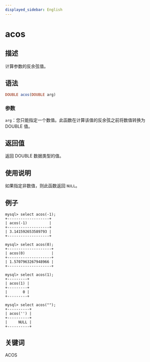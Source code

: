```yaml
---
displayed_sidebar: English
---
```


# acos

## 描述

计算参数的反余弦值。

## 语法

```Haskell
DOUBLE acos(DOUBLE arg)
```

### 参数

`arg`：您只能指定一个数值。此函数在计算该值的反余弦之前将数值转换为 DOUBLE 值。

## 返回值

返回 DOUBLE 数据类型的值。

## 使用说明

如果指定非数值，则此函数返回 `NULL`。

## 例子

```Plain
mysql> select acos(-1);
+-------------------+
| acos(-1)          |
+-------------------+
| 3.141592653589793 |
+-------------------+

mysql> select acos(0);
+--------------------+
| acos(0)            |
+--------------------+
| 1.5707963267948966 |
+--------------------+

mysql> select acos(1);
+---------+
| acos(1) |
+---------+
|       0 |
+---------+

mysql> select acos("");
+----------+
| acos('') |
+----------+
|     NULL |
+----------+
```

## 关键词

ACOS